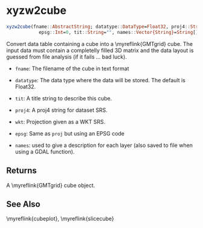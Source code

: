 # xyzw2cube

```julia
xyzw2cube(fname::AbstractString; datatype::DataType=Float32, proj4::String="", wkt::String="",
	        epsg::Int=0, tit::String="", names::Vector{String}=String[])
```

Convert data table containing a cube into a \myreflink{GMTgrid} cube. The input data must contain a completelly filled
3D matrix and the data layout is guessed from file analysis (if it fails ... bad luck). 

- `fname`: The filename of the cube in text format

- `datatype`:  The data type where the data will be stored. The default is Float32.

- `tit`:  A title string to describe this cube.

- `proj4`:  A proj4 string for dataset SRS.

- `wkt`:  Projection given as a WKT SRS.

- `epsg`: Same as `proj` but using an EPSG code

- `names`: used to give a description for each layer (also saved to file when using a GDAL function).

Returns
-------

A \myreflink{GMTgrid} cube object.


See Also
--------

\myreflink{cubeplot}, \myreflink{slicecube}
